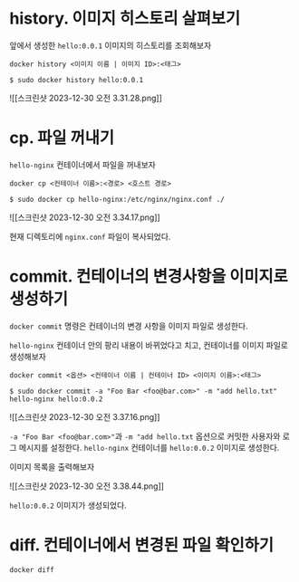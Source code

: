 # history. 이미지 히스토리 살펴보기

앞에서 생성한 `hello:0.0.1` 이미지의 히스토리를 조회해보자

`docker history <이미지 이름 | 이미지 ID>:<태그>`

```
$ sudo docker history hello:0.0.1
```

![[스크린샷 2023-12-30 오전 3.31.28.png]]

# cp. 파일 꺼내기

`hello-nginx` 컨테이너에서 파일을 꺼내보자

`docker cp <컨테이너 이름>:<경로> <호스트 경로>`

```
$ sudo docker cp hello-nginx:/etc/nginx/nginx.conf ./
```

![[스크린샷 2023-12-30 오전 3.34.17.png]]

현재 디렉토리에 `nginx.conf` 파일이 복사되었다.

# commit. 컨테이너의 변경사항을 이미지로 생성하기

`docker commit` 명령은 컨테이너의 변경 사항을 이미지 파일로 생성한다.

`hello-nginx` 컨테이너 안의 팡리 내용이 바뀌었다고 치고, 컨테이너를 이미지 파일로 생성해보자

`docker commit <옵션> <컨테이너 이름 | 컨테이너 ID> <이미지 이름>:<태그>`

```
$ sudo docker commit -a "Foo Bar <foo@bar.com>" -m "add hello.txt" hello-nginx hello:0.0.2
```

![[스크린샷 2023-12-30 오전 3.37.16.png]]

`-a "Foo Bar <foo@bar.com>"`과 `-m "add hello.txt` 옵션으로 커밋한 사용자와 로그 메시지를 설정한다. `hello-nginx` 컨테이너를 `hello:0.0.2` 이미지로 생성한다.

이미지 목록을 출력해보자

![[스크린샷 2023-12-30 오전 3.38.44.png]]

`hello:0.0.2` 이미지가 생성되었다.

# diff. 컨테이너에서 변경된 파일 확인하기

`docker diff`